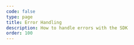 ```yaml
---
code: false
type: page
title: Error Handling
description: How to handle errors with the SDK
order: 100
---
```

